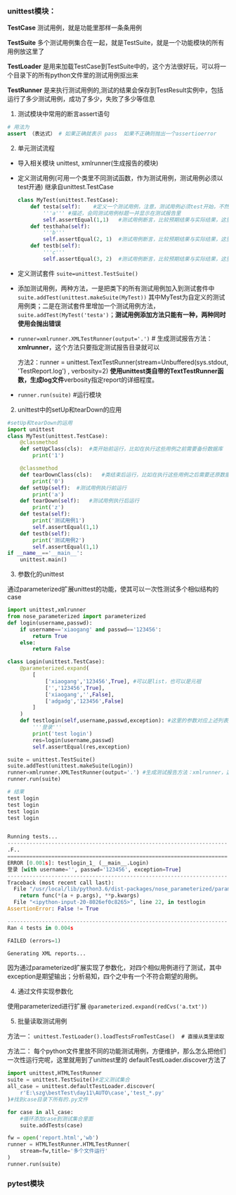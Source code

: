 ### unittest模块：

**TestCase** 测试用例，就是功能里那样一条条用例

**TestSuite** 多个测试用例集合在一起，就是TestSuite，就是一个功能模块的所有用例放这里了

**TestLoader** 是用来加载TestCase到TestSuite中的，这个方法很好玩，可以将一个目录下的所有python文件里的测试用例抠出来

**TestRunner** 是来执行测试用例的,测试的结果会保存到TestResult实例中，包括运行了多少测试用例，成功了多少，失败了多少等信息

1. 测试模块中常用的断言assert语句

```Python
# 用法为 
assert （表达式） # 如果正确就表示 pass  如果不正确则抛出一个assertioerror

```

2. 单元测试流程

- 导入相关模块 unittest, xmlrunner(生成报告的模块)

- 定义测试用例(可用一个类里不同测试函数，作为测试用例，测试用例必须以test开通) 继承自unittest.TestCase 
  ```Python
  class MyTest(unittest.TestCase):
      def testa(self):    #定义一个测试用例，注意，测试用例必须test开始，不然不会当做是测试用例
          '''a''' #描述，会同测试用例标题一并显示在测试报告里
          self.assertEqual(1,1)   #测试用例断言，比较预期结果与实际结果，这里1==1，显然结果是pass
      def testhaha(self):
          '''b'''
          self.assertEqual(2, 1)  #测试用例断言，比较预期结果与实际结果，这里2==1，显然结果是Fail
      def testb(self):
          '''c'''
          self.assertEqual(3, 2)  #测试用例断言，比较预期结果与实际结果，这里3==1，显然结果是Fail
  
  ``` 
  

- 定义测试套件  `suite=unittest.TestSuite()`

- 添加测试用例，两种方法，一是把类下的所有测试用例加入到测试套件中`suite.addTest(unittest.makeSuite(MyTest))` 其中MyTest为自定义的测试用例类；二是在测试套件里增加一个测试用例方法，`suite.addTest(MyTest('testa')`；**测试用例添加方法只能有一种，两种同时使用会抛出错误**

- `runner=xmlrunner.XMLTestRunner(output='.')` # 生成测试报告方法：**xmlrunner**，这个方法只要指定测试报告目录就可以

  方法2：runner = unittest.TextTestRunner(stream=Unbuffered(sys.stdout, 'TestReport.log') , verbosity=2)
  **使用unittest类自带的TextTestRunner函数，生成log文件**verbosity指定report的详细程度。
  
- `runner.run(suite)`   #运行模块

2. unittest中的setUp和tearDown的应用

```Python
#setUp和tearDown的运用
import unittest
class MyTest(unittest.TestCase):
    @classmethod
    def setUpClass(cls):  #类开始前运行，比如在执行这些用例之前需要备份数据库
        print('1')

    @classmethod
    def tearDownClass(cls):   #类结束后运行，比如在执行这些用例之后需要还原数据库
        print('0')
    def setUp(self):  #测试用例执行前运行
        print('a')
    def tearDown(self):   #测试用例执行后运行
        print('z')
    def testa(self):
        print('测试用例1')
        self.assertEqual(1,1)
    def testb(self):
        print('测试用例2')
        self.assertEqual(1,1)
if __name__=='__main__':
    unittest.main()
```
3. 参数化的unittest

通过parameterized扩展unittest的功能，使其可以一次性测试多个相似结构的case

```Python
import unittest,xmlrunner
from nose_parameterized import parameterized
def login(username,passwd):
    if username=='xiaogang' and passwd=='123456':
        return True
    else:
        return False

class Login(unittest.TestCase):
    @parameterized.expand(
        [
            ['xiaogang','123456',True], #可以是list，也可以是元祖
            ['','123456',True],
            ['xiaogang','',False],
            ['adgadg','123456',False]
        ]
    )
    def testlogin(self,username,passwd,exception): #这里的参数对应上述列表里的元素，运行的时候会遍历上述列表里的二维列表直到所有元素都调用运行完成
        '''登录'''
        print('test login')
        res=login(username,passwd)
        self.assertEqual(res,exception)

suite = unittest.TestSuite()
suite.addTest(unittest.makeSuite(Login))
runner=xmlrunner.XMLTestRunner(output='.') #生成测试报告方法：xmlrunner，这个方法只要指定测试报告目录就可以
runner.run(suite)

# 结果
test login
test login
test login
test login


Running tests...
----------------------------------------------------------------------
.F..
======================================================================
ERROR [0.001s]: testlogin_1_ (__main__.Login)
登录 [with username='', passwd='123456', exception=True]
----------------------------------------------------------------------
Traceback (most recent call last):
  File "/usr/local/lib/python3.6/dist-packages/nose_parameterized/parameterized.py", line 392, in standalone_func
    return func(*(a + p.args), **p.kwargs)
  File "<ipython-input-20-8026ef0c8265>", line 22, in testlogin
AssertionError: False != True

----------------------------------------------------------------------
Ran 4 tests in 0.004s

FAILED (errors=1)

Generating XML reports...

```
因为通过parameterized扩展实现了参数化，对四个相似用例进行了测试，其中exception是期望输出；分析易知，四个之中有一个不符合期望的用例。

4. 通过文件实现参数化

使用parameterized进行扩展 `@parameterized.expand(redCvs('a.txt'))`

5. 批量读取测试用例 

  方法一： `unittest.TestLoader().loadTestsFromTestCase()  # 直接从类里读取 ` 
  
  方法二： 每个python文件里放不同的功能测试用例，方便维护，那么怎么把他们一次性运行完呢，这里就用到了unittest里的 defaultTestLoader.discover方法了
  
  ```Python
  import unittest,HTMLTestRunner
  suite = unittest.TestSuite()#定义测试集合
  all_case = unittest.defaultTestLoader.discover(
      r'E:\szg\bestTest\day11\AUTO\case','test_*.py'
  )#找到case目录下所有的.py文件

  for case in all_case:
      #循环添加case到测试集合里面
      suite.addTests(case)

  fw = open('report.html','wb')
  runner = HTMLTestRunner.HTMLTestRunner(
      stream=fw,title='多个文件运行'
  )
  runner.run(suite)
  ```

### pytest模块

